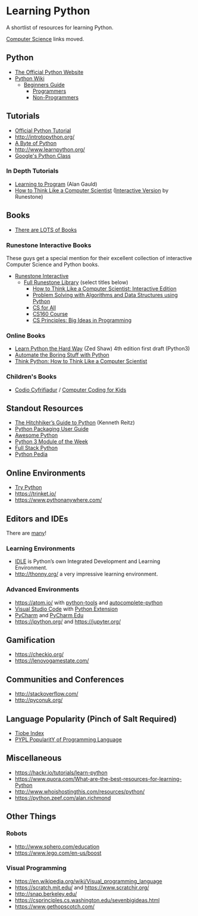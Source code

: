 # Learning Python

A shortlist of resources for learning Python.

[Computer Science](./computer-science.md) links moved.

## Python

* [The Official Python Website](https://www.python.org/)
* [Python Wiki](https://wiki.python.org/moin/)
  * [Beginners Guide](https://wiki.python.org/moin/BeginnersGuide/)
    * [Programmers](https://wiki.python.org/moin/BeginnersGuide/Programmers)
    * [Non-Programmers](https://wiki.python.org/moin/BeginnersGuide/NonProgrammers)

## Tutorials

* [Official Python Tutorial](https://docs.python.org/3/tutorial/)
* http://introtopython.org/
* [A Byte of Python](https://python.swaroopch.com/)
* http://www.learnpython.org/
* [Google's Python Class](https://developers.google.com/edu/python/)

### In Depth Tutorials

* [Learning to Program](http://www.alan-g.me.uk/l2p/index.htm) (Alan Gauld)
* [How to Think Like a Computer Scientist](http://www.openbookproject.net/thinkcs/python/english3e/) ([Interactive Version](http://interactivepython.org/runestone/static/thinkcspy/index.html) by Runestone)

## Books

* [There are LOTS of Books](http://pythonbooks.revolunet.com/)

### Runestone Interactive Books

These guys get a special mention for their excellent collection of interactive Computer Science and Python books.

* [Runestone Interactive](http://runestoneinteractive.org/)
  * [Full Runestone Library](http://runestoneinteractive.org/library.html) (select titles below)
    * [How to Think Like a Computer Scientist: Interactive Edition](http://interactivepython.org/runestone/static/thinkcspy/index.html)
    * [Problem Solving with Algorithms and Data Structures using Python](http://interactivepython.org/runestone/static/pythonds/index.html)
    * [CS for All](https://www.cs.hmc.edu/csforall/)
    * [CS160 Course](http://computerscience.chemeketa.edu/cs160Reader/index.html)
    * [CS Principles: Big Ideas in Programming](http://interactivepython.org/runestone/static/StudentCSP/index.html)

### Online Books

* [Learn Python the Hard Way](https://learnpythonthehardway.org/python3/) (Zed Shaw) 4th edition first draft (Python3)
* [Automate the Boring Stuff with Python](https://automatetheboringstuff.com/)
* [Think Python: How to Think Like a Computer Scientist](http://greenteapress.com/wp/think-python-2e/)

### Children's Books

* [Codio Cyfrifiadur](http://www.rily.co.uk/index.php?mod=bookdetails&id=230) / [Computer Coding for Kids](https://www.amazon.co.uk/dp/B00KVPK4QO/)

## Standout Resources

* [The Hitchhiker’s Guide to Python](http://docs.python-guide.org/) (Kenneth Reitz)
* [Python Packaging User Guide](https://packaging.python.org/)
* [Awesome Python](https://awesome-python.com/)
* [Python 3 Module of the Week](https://pymotw.com/3/)
* [Full Stack Python](https://www.fullstackpython.com/)
* [Python Pedia](https://pythonpedia.com/)

## Online Environments

* [Try Python](https://try-python.appspot.com/)
* https://trinket.io/
* https://www.pythonanywhere.com/

## Editors and IDEs

There are [many](https://en.wikipedia.org/wiki/Comparison_of_integrated_development_environments#Python)!

### Learning Environments

* [IDLE](https://docs.python.org/3/library/idle.html) is Python’s own Integrated Development and Learning Environment.
* http://thonny.org/ a very impressive learning environment.

### Advanced Environments

* https://atom.io/ with [python-tools](https://atom.io/packages/python-tools) and [autocomplete-python](https://atom.io/packages/autocomplete-python)
* [Visual Studio Code](https://code.visualstudio.com/) with [Python Extension](https://marketplace.visualstudio.com/items?itemName=donjayamanne.python)
* [PyCharm](https://www.jetbrains.com/pycharm/) and [PyCharm Edu](https://www.jetbrains.com/pycharm-edu/)
* https://ipython.org/ and https://jupyter.org/

## Gamification

* https://checkio.org/
* https://lenovogamestate.com/

## Communities and Conferences

* http://stackoverflow.com/
* http://pyconuk.org/

## Language Popularity (Pinch of Salt Required)

* [Tiobe Index](http://www.tiobe.com/tiobe-index/)
* [PYPL PopularitY of Programming Language](http://pypl.github.io/PYPL.html)

## Miscellaneous

* https://hackr.io/tutorials/learn-python
* https://www.quora.com/What-are-the-best-resources-for-learning-Python
* http://www.whoishostingthis.com/resources/python/
* https://python.zeef.com/alan.richmond


## Other Things

### Robots

* http://www.sphero.com/education
* https://www.lego.com/en-us/boost

### Visual Programming

* https://en.wikipedia.org/wiki/Visual_programming_language
* https://scratch.mit.edu/ and https://www.scratchjr.org/
* http://snap.berkeley.edu/
* https://csprinciples.cs.washington.edu/sevenbigideas.html
* https://www.gethopscotch.com/
